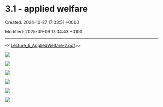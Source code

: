 # 3.1 - applied welfare

Created: 2024-10-27 17:03:51 +0000

Modified: 2025-09-09 17:04:43 +0100

---

<<[Lecture_6_AppliedWelfare-2.pdf](../../media/Lecture_6_AppliedWelfare-2.pdf)>>



![](../../media/Micro-3.1---applied-welfare-image1.jpeg)



![](../../media/Micro-3.1---applied-welfare-image2.jpeg)



![](../../media/Micro-3.1---applied-welfare-image3.jpeg)



![](../../media/Micro-3.1---applied-welfare-image4.jpeg)



![](../../media/Micro-3.1---applied-welfare-image5.jpeg)



![](../../media/Micro-3.1---applied-welfare-image6.jpeg)








